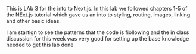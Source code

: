 This is LAb 3 for the into to Next.js. In this lab we followed chapters 1-5 of the NExt.js tutorial which gave us an into to styling, routing, images, linking and other basic ideas. 

I am startign to see the patterns that the code is fiollowing and the in class discussion for this week was very good for setting up the base knowledge needed to get this lab done
